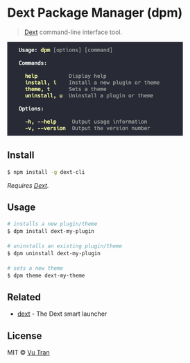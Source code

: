 # Dext Package Manager (dpm)

> [Dext](https://github.com/vutran/dext) command-line interface tool.

![](screenshot.png?raw=true)

## Install

```bash
$ npm install -g dext-cli
```

*Requires [Dext](https://github.com/vutran/dext).*

## Usage

```bash
# installs a new plugin/theme
$ dpm install dext-my-plugin

# uninstalls an existing plugin/theme
$ dpm uninstall dext-my-plugin

# sets a new theme
$ dpm theme dext-my-theme
```

## Related

- [dext](https://github.com/vutran/dext) - The Dext smart launcher

## License

MIT © [Vu Tran](https://github.com/vutran/)
